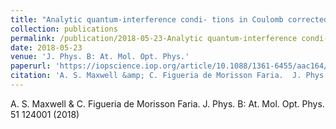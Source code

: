 ```yaml
---
title: "Analytic quantum-interference condi- tions in Coulomb corrected photoelectron holography"
collection: publications
permalink: /publication/2018-05-23-Analytic quantum-interference condi- tions in Coulomb corrected photoelectron holography
date: 2018-05-23
venue: 'J. Phys. B: At. Mol. Opt. Phys.'
paperurl: 'https://iopscience.iop.org/article/10.1088/1361-6455/aac164/pdf'
citation: 'A. S. Maxwell &amp; C. Figueria de Morisson Faria.  J. Phys. B: At. Mol. Opt. Phys. 51 124001 (2018)'
---
```

A. S. Maxwell & C. Figueria de Morisson Faria.  J. Phys. B: At. Mol. Opt. Phys. 51 124001 (2018)